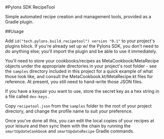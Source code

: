 #Pylons SDK RecipeTool

Simple automated recipe creation and management tools, provided as a Gradle plugin.

##Usage

Add `id("tech.pylons.build.recipetool") version "0.1"` to your project's plugins block.
If you're already set up w/ the Pylons SDK, you don't need to do anything else; you'll import the plugin and be able to
use it immediately.

You'll need to store your cookbooks/recipes as MetaCookbook/MetaRecipe objects under the appropriate directories in your
project's root folder - see the `samples` directory included in this project for a quick example of what those look like,
and consult the MetaCookbook.kt/MetaRecipe.kt files for reference. At present, you still need to hand-write those JSON
files.

If you have a keypair you want to use, store the secret key as a hex string in a file called `dev-keys.`

Copy `recipetool.json` from the `samples` folder to the root of your project directory,
and change the profile name to suit your preference.

Once you've done all this, you can edit the local copies of your recipes at your leisure and then sync them with the chain
by running the `smartUpdateCookbook` and `smartUpdateRecipe` Gradle commands.
